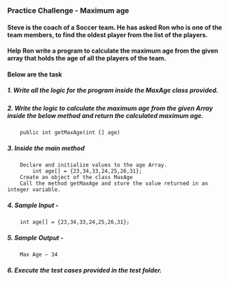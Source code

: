 ### Practice Challenge - Maximum age

#### Steve is the coach of a Soccer team. He has asked Ron who is one of the team members, to find the oldest player from the list of the players. ​
#### Help Ron write a  program to calculate the maximum age from the given array that holds the age of all the players of the team.

#### Below are the task 

##### 1. Write all the logic for the program inside the MaxAge class provided.

##### 2. Write the logic to calculate the maximum age from the given Array inside the below method and return the calculated maximum age.
        
        public int getMaxAge(int [] age)

##### 3. Inside the main method

        Declare and initialize values to the age Array.
            int age[] = {23,34,33,24,25,26,31};
        Create an object of the class MaxAge
        Call the method getMaxAge and store the value returned in an integer variable.

##### 4. Sample Input - 
        
        int age[] = {23,34,33,24,25,26,31};

##### 5. Sample Output -

        Max Age – 34

##### 6. Execute the test cases provided in the test folder.
